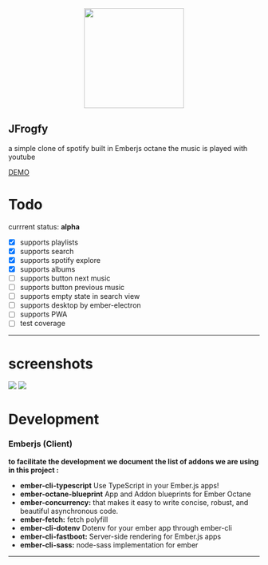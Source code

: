 <div align="center"> <img width="200" src="https://user-images.githubusercontent.com/4649902/53248742-6df70900-3684-11e9-88d0-cfeeb67a430a.png"></div>

JFrogfy
---

a simple clone of spotify built in Emberjs octane the music is played with youtube

[DEMO
](https://jfrogfy.herokuapp.com/)

# Todo
currrent status: **alpha**

- [x] supports playlists
- [x] supports search
- [x] supports spotify explore
- [x] supports albums
- [ ] supports button next music
- [ ] supports button previous music
- [ ] supports empty state in search view
- [ ] supports desktop by ember-electron
- [ ] supports PWA
- [ ] test coverage
---

# screenshots

![](https://media.giphy.com/media/m9cko2IAd5tLHFUBRU/giphy.gif)
![](https://media.giphy.com/media/LwDm98ufPLKhDJ4jJu/giphy.gif)

# Development

### **Emberjs (Client)**

**to facilitate the development we document the list of addons we are using in this project :**

- **ember-cli-typescript** Use TypeScript in your Ember.js apps!
- **ember-octane-blueprint** App and Addon blueprints for Ember Octane
- **ember-concurrency:** that makes it easy to write concise, robust, and beautiful asynchronous code.
- **ember-fetch:** fetch polyfill
- **ember-cli-dotenv** Dotenv for your ember app through ember-cli
- **ember-cli-fastboot:** Server-side rendering for Ember.js apps
- **ember-cli-sass:** node-sass implementation for ember

---

